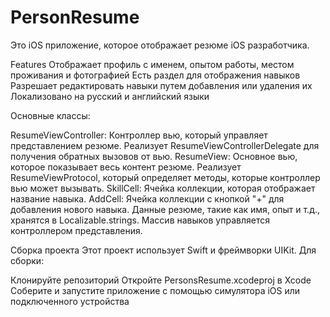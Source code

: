 # PersonResume

Это iOS приложение, которое отображает резюме iOS разработчика.

Features
Отображает профиль с именем, опытом работы, местом проживания и фотографией
Есть раздел для отображения навыков
Разрешает редактировать навыки путем добавления или удаления их
Локализовано на русский и английский языки

Основные классы:

ResumeViewController: Контроллер вью, который управляет представлением резюме. Реализует ResumeViewControllerDelegate для получения обратных вызовов от вью.
ResumeView: Основное вью, которое показывает весь контент резюме. Реализует ResumeViewProtocol, который определяет методы, которые контроллер вью может вызывать.
SkillCell: Ячейка коллекции, которая отображает название навыка.
AddCell: Ячейка коллекции с кнопкой "+" для добавления нового навыка.
Данные резюме, такие как имя, опыт и т.д., хранятся в Localizable.strings. Массив навыков управляется контроллером представления.

Сборка проекта
Этот проект использует Swift и фреймворки UIKit. Для сборки:

Клонируйте репозиторий
Откройте PersonsResume.xcodeproj в Xcode
Соберите и запустите приложение с помощью симулятора iOS или подключенного устройства
